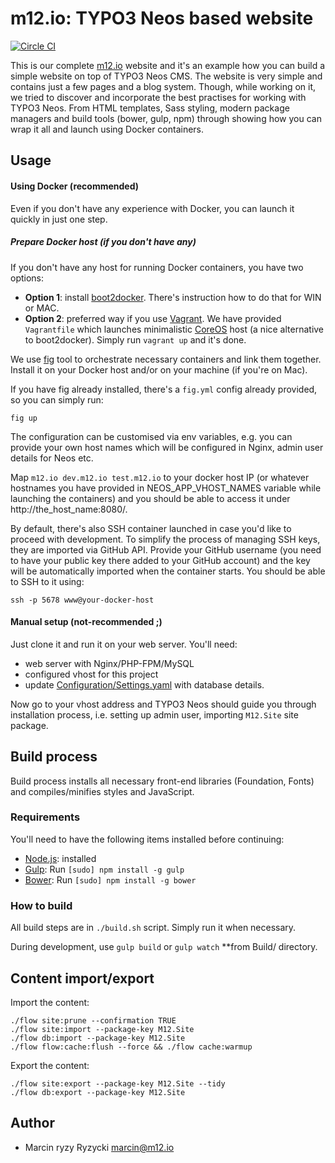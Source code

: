 # m12.io: TYPO3 Neos based website
[![Circle CI](https://circleci.com/gh/million12/site-m12-io.svg?style=svg)](https://circleci.com/gh/million12/site-m12-io)

This is our complete [m12.io](http://m12.io) website and it's an example how you can build a simple website on top of TYPO3 Neos CMS. The website is very simple and contains just a few pages and a blog system. Though, while working on it, we tried to discover and incorporate the best practises for working with TYPO3 Neos. From HTML templates, Sass styling, modern package managers and build tools (bower, gulp, npm) through showing how you can wrap it all and launch using Docker containers.


## Usage

#### Using Docker (recommended)

Even if you don't have any experience with Docker, you can launch it quickly in just one step. 

##### Prepare Docker host (if you don't have any)

If you don't have any host for running Docker containers, you have two options:

* **Option 1**: install [boot2docker](http://boot2docker.io/). There's instruction how to do that for WIN or MAC.
* **Option 2**: preferred way if you use [Vagrant](https://www.vagrantup.com/). We have provided `Vagrantfile` which launches minimalistic [CoreOS](https://coreos.com/) host (a nice alternative to boot2docker). Simply run `vagrant up` and it's done.

We use [fig](http://www.fig.sh/) tool to orchestrate necessary containers and link them together. Install it on your Docker host and/or on your machine (if you're on Mac). 

If you have fig already installed, there's a `fig.yml` config already provided, so you can simply run:  
```
fig up
```  
The configuration can be customised via env variables, e.g. you can provide your own host names which will be configured in Nginx, admin user details for Neos etc.

Map `m12.io dev.m12.io test.m12.io` to your docker host IP (or whatever hostnames you have provided in NEOS_APP_VHOST_NAMES variable while launching the containers) and you should be able to access it under http://the_host_name:8080/.

By default, there's also SSH container launched in case you'd like to proceed with development. To simplify the process of managing SSH keys, they are imported via GitHub API. Provide your GitHub username (you need to have your public key there added to your GitHub account) and the key will be automatically imported when the container starts. You should be able to SSH to it using:  
```
ssh -p 5678 www@your-docker-host
```

#### Manual setup (not-recommended ;)

Just clone it and run it on your web server. You'll need:
* web server with Nginx/PHP-FPM/MySQL
* configured vhost for this project
* update [Configuration/Settings.yaml](Configuration/Settings.yaml) with database details.

Now go to your vhost address and TYPO3 Neos should guide you through installation process, i.e. setting up admin user, importing `M12.Site` site package.

## Build process

Build process installs all necessary front-end libraries (Foundation, Fonts) and compiles/minifies styles and JavaScript.

### Requirements

You'll need to have the following items installed before continuing:

* [Node.js](http://nodejs.org): installed
* [Gulp](http://gulpjs.com): Run `[sudo] npm install -g gulp`
* [Bower](http://bower.io): Run `[sudo] npm install -g bower`

### How to build

All build steps are in `./build.sh` script. Simply run it when necessary.

During development, use `gulp build` or `gulp watch` **from Build/ directory.

 
## Content import/export

Import the content:  
```
./flow site:prune --confirmation TRUE
./flow site:import --package-key M12.Site
./flow db:import --package-key M12.Site
./flow flow:cache:flush --force && ./flow cache:warmup
```

Export the content:  
```
./flow site:export --package-key M12.Site --tidy
./flow db:export --package-key M12.Site
```


## Author

* Marcin ryzy Ryzycki <marcin@m12.io>
